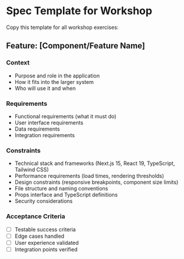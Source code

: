 # Spec Template for Workshop

Copy this template for all workshop exercises:

## Feature: [Component/Feature Name]

### Context
- Purpose and role in the application
- How it fits into the larger system
- Who will use it and when

### Requirements
- Functional requirements (what it must do)
- User interface requirements
- Data requirements
- Integration requirements

### Constraints
- Technical stack and frameworks (Next.js 15, React 19, TypeScript, Tailwind CSS)
- Performance requirements (load times, rendering thresholds)
- Design constraints (responsive breakpoints, component size limits)
- File structure and naming conventions
- Props interface and TypeScript definitions
- Security considerations

### Acceptance Criteria
- [ ] Testable success criteria
- [ ] Edge cases handled
- [ ] User experience validated
- [ ] Integration points verified